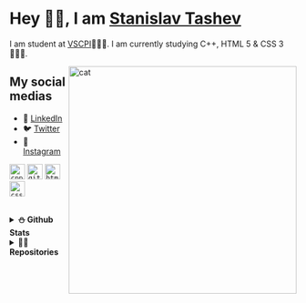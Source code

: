 # Hey 👋🏻, I am [Stanislav Tashev](https://github.com/SMTashev20/)

I am student at [VSCPI](https://www.codingburgas.bg/)👨🏻‍💻. I am currently studying C++, HTML 5 & CSS 3 👨🏻‍🏫.

<img align="right" width="400" alt="cat" src="https://www.moneyunder30.com/wp-content/uploads/2021/05/nyan-cat.gif" />

## My social medias

- 💼 [LinkedIn](https://www.linkedin.com/in/stanislav-tashev-940262211/)
- 🐦 [Twitter](https://twitter.com/Stanisl13460135)
- 🎈 [Instagram](https://www.instagram.com/stashev80/)

<code><img height="27" src="https://pbs.twimg.com/media/D1oRoQ0WsAA036b.png" alt="cpp"></code>
<code><img height="27" src="https://upload.wikimedia.org/wikipedia/commons/9/91/Octicons-mark-github.svg" alt="git"></code>
<code><img height="27" src="https://upload.wikimedia.org/wikipedia/commons/2/21/Devicon-html5-plain-wordmark.svg" alt="html"></code>
<code><img height="27" src="https://user-images.githubusercontent.com/63719283/116717419-8809a000-a9e1-11eb-8e3c-148c4456be99.png" alt="css"></code>

<br>

<details>	
  <summary><b>⛄ Github Stats</b></summary>

![Grade](https://github-readme-stats.vercel.app/api?username=smtashev20&show_icons=true&theme=tokyonight&count_private=true)
  <br>
[![Top Langs](https://github-readme-stats.vercel.app/api/top-langs/?username=smtashev20&langs_count=8&theme=tokyonight)](https://github.com/SMTashev20)
</details>

<details>
  <summary><b>🐠💀 Repositories</b></summary>

[![Earthlings](https://github-readme-stats.vercel.app/api/pin/?username=smtashev20&repo=Green_Project_&theme=tokyonight)](https://github.com/SMTashev20/Green_Project_)
</details>
